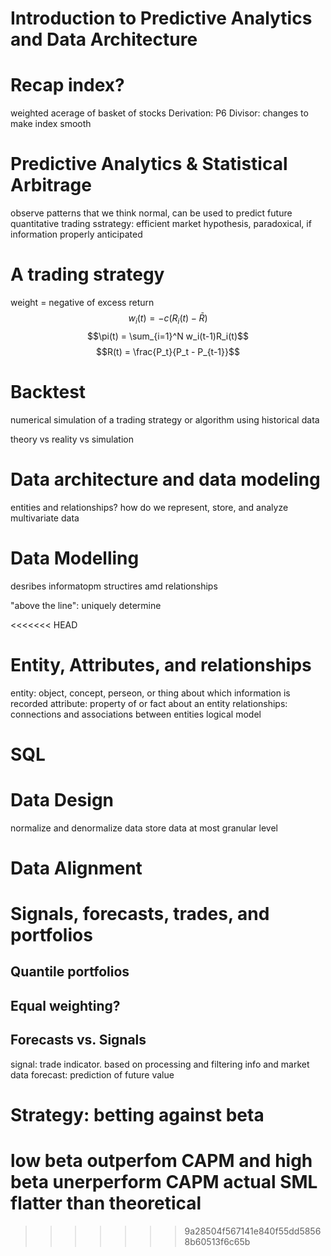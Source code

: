 # Introduction to Predictive Analytics and Data Architecture

# Recap index?
weighted acerage of basket of stocks
Derivation: P6
Divisor: changes to make index smooth

# Predictive Analytics & Statistical Arbitrage
observe patterns that we think normal, can be used to predict future
quantitative trading sstrategy: efficient market hypothesis, paradoxical, if information properly anticipated

# A trading strategy
weight = negative of excess return
$$w_i(t) = -c(R_i(t) - \bar{R})$$
$$\pi(t) = \sum_{i=1}^N w_i(t-1)R_i(t)$$
$$R(t) = \frac{P_t}{P_t - P_{t-1}}$$

# Backtest
numerical simulation of a trading strategy or algorithm 
using historical data

theory vs reality vs simulation

# Data architecture and data modeling
entities and relationships?
how do we represent, store, and analyze multivariate data

# Data Modelling
desribes informatopm structires amd relationships

"above the line": uniquely determine 

<<<<<<< HEAD
# Entity, Attributes, and relationships
entity: object, concept, perseon, or thing about which information is recorded
attribute: property of or fact about an entity
relationships: connections and associations between entities
logical model


# SQL

# Data Design
normalize and denormalize data
store data at most granular level

# Data Alignment 

# Signals, forecasts, trades, and portfolios
## Quantile portfolios
## Equal weighting? 
## Forecasts vs. Signals
signal: trade indicator. based on processing and filtering info and market data
forecast: prediction of future value

# Strategy: betting against beta
low beta outperfom CAPM and high beta unerperform CAPM
actual SML flatter than theoretical
=======
>>>>>>> 9a28504f567141e840f55dd58568b60513f6c65b
